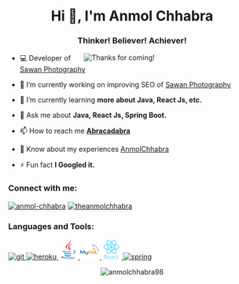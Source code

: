 <h1 align="center">Hi 👋, I'm Anmol Chhabra</h1>
<h3 align="center">Thinker! Believer! Achiever!</h3>

<img align="right" alt="Thanks for coming!" width="350" src="https://media.giphy.com/media/KfTNwV4VVwWtTY5F65/giphy.gif">

- 💻 Developer of [Sawan Photography](www.sawanphotography.com)

- 🔭 I’m currently working on improving SEO of [Sawan Photography](www.sawanphotography.com)

- 🌱 I’m currently learning **more about Java, React Js, etc.**

- 💬 Ask me about **Java, React Js, Spring Boot.**

- 📫 How to reach me [**Abracadabra**](mailto:anmolchhabra098@gmail.com)

- 📄 Know about my experiences [AnmolChhabra](https://drive.google.com/file/d/1aAgrm1EKFAl7KN4tU6iABD0GSI32gWsT/view?usp=sharing)

- ⚡ Fun fact **I Googled it.**

<h3 align="left">Connect with me:</h3>
<p align="left">
<a href="https://linkedin.com/in/anmol-chhabra" target="blank"><img align="center" src="https://raw.githubusercontent.com/rahuldkjain/github-profile-readme-generator/master/src/images/icons/Social/linked-in-alt.svg" alt="anmol-chhabra" height="30" width="40" /></a>
<a href="https://twitter.com/theanmolchhabra" target="blank"><img align="center" src="https://raw.githubusercontent.com/rahuldkjain/github-profile-readme-generator/master/src/images/icons/Social/twitter.svg" alt="theanmolchhabra" height="30" width="40" /></a>
</p>

<h3 align="left">Languages and Tools:</h3>
<p align="left"> <a href="https://git-scm.com/" target="_blank" rel="noreferrer"> <img src="https://www.vectorlogo.zone/logos/git-scm/git-scm-icon.svg" alt="git" width="40" height="40"/> </a> <a href="https://heroku.com" target="_blank" rel="noreferrer"> <img src="https://www.vectorlogo.zone/logos/heroku/heroku-icon.svg" alt="heroku" width="40" height="40"/> </a> <a href="https://www.java.com" target="_blank" rel="noreferrer"> <img src="https://raw.githubusercontent.com/devicons/devicon/master/icons/java/java-original.svg" alt="java" width="40" height="40"/> </a> <a href="https://www.mysql.com/" target="_blank" rel="noreferrer"> <img src="https://raw.githubusercontent.com/devicons/devicon/master/icons/mysql/mysql-original-wordmark.svg" alt="mysql" width="40" height="40"/> </a> <a href="https://reactjs.org/" target="_blank" rel="noreferrer"> <img src="https://raw.githubusercontent.com/devicons/devicon/master/icons/react/react-original-wordmark.svg" alt="react" width="40" height="40"/> </a> <a href="https://spring.io/" target="_blank" rel="noreferrer"> <img src="https://www.vectorlogo.zone/logos/springio/springio-icon.svg" alt="spring" width="40" height="40"/> </a> </p>

<p align="center"> <img src="https://komarev.com/ghpvc/?username=anmolchhabra98&label=VISITOR+COUNTER&color=blueviolet&style=plastic" alt="anmolchhabra98" /> </p>
